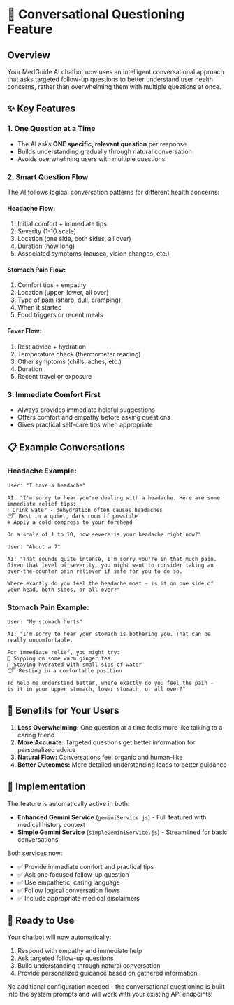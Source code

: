 # 🤖 Conversational Questioning Feature

## Overview
Your MedGuide AI chatbot now uses an intelligent conversational approach that asks targeted follow-up questions to better understand user health concerns, rather than overwhelming them with multiple questions at once.

## ✨ Key Features

### 1. **One Question at a Time**
- The AI asks **ONE specific, relevant question** per response
- Builds understanding gradually through natural conversation
- Avoids overwhelming users with multiple questions

### 2. **Smart Question Flow**
The AI follows logical conversation patterns for different health concerns:

#### **Headache Flow:**
1. Initial comfort + immediate tips
2. Severity (1-10 scale)
3. Location (one side, both sides, all over)
4. Duration (how long)
5. Associated symptoms (nausea, vision changes, etc.)

#### **Stomach Pain Flow:**
1. Comfort tips + empathy
2. Location (upper, lower, all over)
3. Type of pain (sharp, dull, cramping)
4. When it started
5. Food triggers or recent meals

#### **Fever Flow:**
1. Rest advice + hydration
2. Temperature check (thermometer reading)
3. Other symptoms (chills, aches, etc.)
4. Duration
5. Recent travel or exposure

### 3. **Immediate Comfort First**
- Always provides immediate helpful suggestions
- Offers comfort and empathy before asking questions
- Gives practical self-care tips when appropriate

## 📋 Example Conversations

### Headache Example:
```
User: "I have a headache"

AI: "I'm sorry to hear you're dealing with a headache. Here are some immediate relief tips:
💧 Drink water - dehydration often causes headaches
😴 Rest in a quiet, dark room if possible
❄️ Apply a cold compress to your forehead

On a scale of 1 to 10, how severe is your headache right now?"

User: "About a 7"

AI: "That sounds quite intense, I'm sorry you're in that much pain. 
Given that level of severity, you might want to consider taking an 
over-the-counter pain reliever if safe for you to do so.

Where exactly do you feel the headache most - is it on one side of 
your head, both sides, or all over?"
```

### Stomach Pain Example:
```
User: "My stomach hurts"

AI: "I'm sorry to hear your stomach is bothering you. That can be really uncomfortable.

For immediate relief, you might try:
🌿 Sipping on some warm ginger tea
🥤 Staying hydrated with small sips of water
😴 Resting in a comfortable position

To help me understand better, where exactly do you feel the pain - 
is it in your upper stomach, lower stomach, or all over?"
```

## 🎯 Benefits for Your Users

1. **Less Overwhelming:** One question at a time feels more like talking to a caring friend
2. **More Accurate:** Targeted questions get better information for personalized advice
3. **Natural Flow:** Conversations feel organic and human-like
4. **Better Outcomes:** More detailed understanding leads to better guidance

## 🔧 Implementation

The feature is automatically active in both:
- **Enhanced Gemini Service** (`geminiService.js`) - Full featured with medical history context
- **Simple Gemini Service** (`simpleGeminiService.js`) - Streamlined for basic conversations

Both services now:
- ✅ Provide immediate comfort and practical tips
- ✅ Ask one focused follow-up question
- ✅ Use empathetic, caring language
- ✅ Follow logical conversation flows
- ✅ Include appropriate medical disclaimers

## 🚀 Ready to Use

Your chatbot will now automatically:
1. Respond with empathy and immediate help
2. Ask targeted follow-up questions
3. Build understanding through natural conversation
4. Provide personalized guidance based on gathered information

No additional configuration needed - the conversational questioning is built into the system prompts and will work with your existing API endpoints!